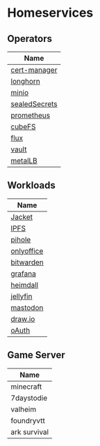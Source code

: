 # Homeservices

## Operators

| Name |
|------|
| [cert-manager](https://cert-manager.io/) |
| [longhorn](https://longhorn.io/) |
| [minio](https://min.io/) |
| [sealedSecrets](https://github.com/bitnami-labs/sealed-secrets) |
| [prometheus](https://prometheus.io/) |
| [cubeFS](https://cubefs.io/) |
| [flux](https://fluxcd.io/) |
| [vault](https://www.vaultproject.io/docs/secrets/key-management) |
| [metalLB](https://metallb.universe.tf/) |

## Workloads

| Name |
|------|
| [Jacket](https://github.com/Jackett/Jackett) |
| [IPFS](https://ipfs.io/) |
| [pihole](https://pi-hole.net/) |
| [onlyoffice](https://www.onlyoffice.com/) |
| [bitwarden](https://bitwarden.com/help/licensing-on-premise/#:~:text=Self%2Dhosting%20Bitwarden%20is%20free,the%20owner%20of%20an%20organization.) |
| [grafana](https://grafana.com/) |
| [heimdall](https://heimdall.site/) |
| [jellyfin](https://jellyfin.org/) |
| [mastodon](https://github.com/mastodon/mastodon) |
| [draw.io](https://github.com/jgraph/drawio) |
| [oAuth](https://github.com/oauth-io) |

## Game Server

| Name |
|------|
| minecraft |
| 7daystodie |
| valheim |
| foundryvtt |
| ark survival |
